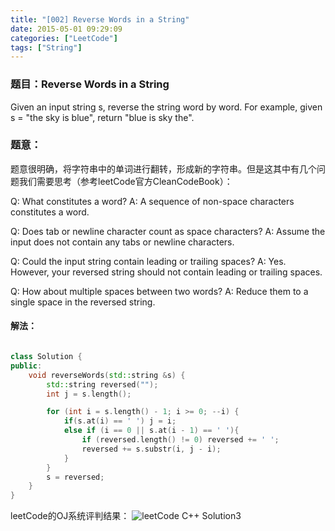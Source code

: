 ```yaml
---
title: "[002] Reverse Words in a String"
date: 2015-05-01 09:29:09
categories: ["LeetCode"]
tags: ["String"]
---
```


### 题目：Reverse Words in a String

Given an input string s, reverse the string word by word.
For example, given s = "the sky is blue", return "blue is sky the".

<!-- more -->

### 题意：

题意很明确，将字符串中的单词进行翻转，形成新的字符串。但是这其中有几个问题我们需要思考（参考leetCode官方CleanCodeBook）：

Q: What constitutes a word?
A: A sequence of non-space characters constitutes a word.

Q: Does tab or newline character count as space characters?
A: Assume the input does not contain any tabs or newline characters.

Q: Could the input string contain leading or trailing spaces?
A: Yes. However, your reversed string should not contain leading or trailing spaces.

Q: How about multiple spaces between two words?
A: Reduce them to a single space in the reversed string.

#### 解法：

``` C++

class Solution {
public:
	void reverseWords(std::string &s) {		
	    std::string reversed("");
		int j = s.length();

		for (int i = s.length() - 1; i >= 0; --i) {
			if(s.at(i) == ' ') j = i;
			else if (i == 0 || s.at(i - 1) == ' '){
				if (reversed.length() != 0) reversed += ' ';
				reversed += s.substr(i, j - i);
			}
		}
		s = reversed;
	}
}

```


leetCode的OJ系统评判结果：
![leetCode C++  Solution3](http://7xilk1.com1.z0.glb.clouddn.com/leetCode_ReverseWordsInAString_C++.png)

